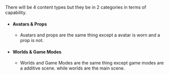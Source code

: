There will be 4 content types but they be in 2 categories in terms of capability.

- #### Avatars & Props
	- Avatars and props are the same thing except a avatar is worn and a prop is not.
- #### Worlds & Game Modes
	- Worlds and Game Modes are the same thing except game modes are a additive scene. while worlds are the main scene.